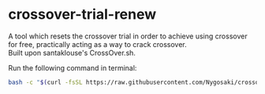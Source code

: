 # crossover-trial-renew  

A tool which resets the crossover trial in order to achieve using crossover for free, practically acting as a way to crack crossover.  
Built upon santaklouse's CrossOver.sh.  

Run the following command in terminal:  

```bash
bash -c "$(curl -fsSL https://raw.githubusercontent.com/Nygosaki/crossover-trial-renew/refs/heads/main/resetCrossoverTrial.sh)"
```  

